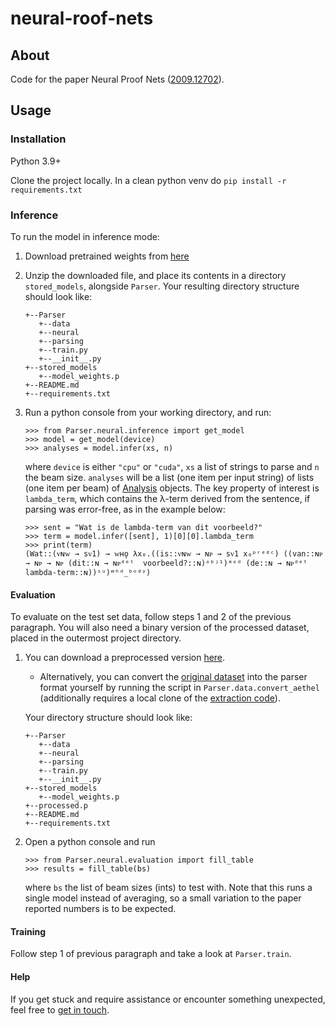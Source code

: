 # neural-roof-nets
## About
Code for the paper Neural Proof Nets ([2009.12702](https://arxiv.org/abs/2009.12702)).

## Usage

### Installation
Python 3.9+

Clone the project locally. In a clean python venv do `pip install -r requirements.txt`

### Inference
To run the model in inference mode:
1. Download pretrained weights from [here](https://surfdrive.surf.nl/files/index.php/s/Af9P4PsZ1qEv04N)
2. Unzip the downloaded file, and place its contents in a directory `stored_models`, alongside `Parser`.
Your resulting directory structure should look like:

    ```
    +--Parser
       +--data
       +--neural
       +--parsing
       +--train.py
       +--__init__.py
    +--stored_models
       +--model_weights.p
    +--README.md
    +--requirements.txt
    ```
3. Run a python console from your working directory, and run:
    ```
    >>> from Parser.neural.inference import get_model
    >>> model = get_model(device)
    >>> analyses = model.infer(xs, n)
    ```
    where `device` is either `"cpu"` or `"cuda"`, `xs` a list of strings to parse and `n` the beam size.
    `analyses` will be a list (one item per input string) of lists (one item per beam) of 
    [Analysis](https://github.com/konstantinosKokos/neural-proof-nets/blob/ed8c13372bb5039e762030fe6b01129976094a9b/Parser/parsing/utils.py#L21) objects.
    The key property of interest is `lambda_term`, which contains the 
    λ-term derived from the sentence, if parsing was error-free, as in the example below:
    ```
    >>> sent = "Wat is de lambda-term van dit voorbeeld?"
    >>> term = model.infer([sent], 1)[0][0].lambda_term 
    >>> print(term)
    (Wat::(ᴠɴᴡ → sᴠ1) → ᴡʜǫ λx₀.((is::ᴠɴᴡ → ɴᴘ → sᴠ1 x₀ᵖʳᵉᵈᶜ) ((van::ɴᴘ → ɴᴘ → ɴᴘ (dit::ɴ → ɴᴘᵈᵉᵗ  voorbeeld?::ɴ)ᵒᵇʲ¹)ᵐᵒᵈ (de::ɴ → ɴᴘᵈᵉᵗ  lambda-term::ɴ))ˢᵘ)ʷʰᵈ_ᵇᵒᵈʸ)
    ```

#### Evaluation
To evaluate on the test set data, follow steps 1 and 2 of the previous paragraph. You will also need a binary version of 
the processed dataset, placed in the outermost project directory.
 
1. You can download a preprocessed version [here](https://surfdrive.surf.nl/files/index.php/s/7w8EbLx08JEogq4). 
    * Alternatively, you can convert the [original dataset](https://github.com/konstantinosKokos/aethel) into the parser
     format yourself by running the script in `Parser.data.convert_aethel` (additionally requires a local clone of the 
     [extraction code](https://github.com/konstantinosKokos/Lassy-TLG-extraction)).
      
    Your directory structure should look like:

    ```
    +--Parser
       +--data
       +--neural
       +--parsing
       +--train.py
       +--__init__.py
    +--stored_models
       +--model_weights.p
    +--processed.p
    +--README.md
    +--requirements.txt
    ```
2. Open a python console and run 
    ```
    >>> from Parser.neural.evaluation import fill_table
    >>> results = fill_table(bs)
    ``` 
    where `bs` the list of beam sizes (ints) to test with. Note that this runs a single model instead of averaging, so 
    a small variation to the paper reported numbers is to be expected.

#### Training
Follow step 1 of previous paragraph and take a look at `Parser.train`.

#### Help
If you get stuck and require assistance or encounter something unexpected, feel free to
 [get in touch](mailto:k.kogkalidis@uu.nl).
